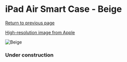 # iPad Air Smart Case - Beige

[Return to previous page](/ipad_air)

[High-resolution image from Apple](https://store.storeimages.cdn-apple.com/8756/as-images.apple.com/is/MF048?wid=4500&hei=4500&fmt=png)

<div style="width: 384px"><img src="/everypreview/MF048.png" alt="Beige"></div>

### Under construction
